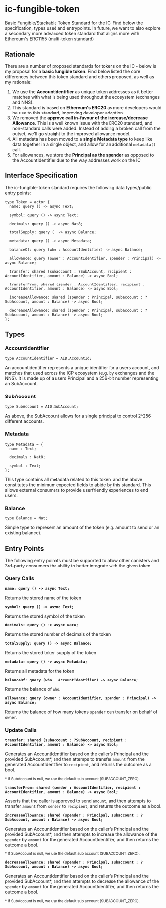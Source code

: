 # ic-fungible-token
Basic Fungible/Stackable Token Standard for the IC. Find below the specification, types used and entrypoints. In future, we want to also explore a secondary more advanced token standard that aligns more with Ethereum's ERC1155 (multi-token standard)

## Rationale
There are a number of proposed standards for tokens on the IC - below is my proposal for a **basic fungible token**. Find below listed the core differences between this token standard and others proposed, as well as my rationale:

1. We use the **AccountIdentifier** as unique token addresses as it better matches with what is being used throughout the ecosystem (exchanges and NNS).
2. This standard is based on **Ethereum's ERC20** as more developers would be use to this standard, improving developer adoption 
3. We removed the **approve call in-favour of the increase/decrease Allowance**. This is a well known issue with the ERC20 standard, and non-standard calls were added. Instead of adding a broken call from the outset, we'll go straight to the improved allowance model.
4. All metadata has been moved to a **single Metadata type** to keep like data together in a single object, and allow for an additional `metadata()` call.
5. For allowances, we store the **Principal as the spender** as opposed to the AccountIdentifier due to the way addresses work on the IC

## Interface Specification
The ic-fungible-token standard requires the following data types/public entry points:

```
type Token = actor {
  name: query () -> async Text;

  symbol: query () -> async Text;

  decimals: query () -> async Nat8;

  totalSupply: query () -> async Balance;

  metadata: query () -> async Metadata;
  
  balanceOf: query (who : AccountIdentifier) -> async Balance;
  
  allowance: query (owner : AccountIdentifier, spender : Principal) -> async Balance;

  transfer: shared (subaccount : ?SubAccount, recipient : AccountIdentifier, amount : Balance) -> async Bool;

  transferFrom: shared (sender : AccountIdentifier, recipient : AccountIdentifier, amount : Balance) -> async Bool;

  increaseAllowance: shared (spender : Principal, subaccount : ?SubAccount, amount : Balance) -> async Bool;

  decreaseAllowance: shared (spender : Principal, subaccount : ?SubAccount, amount : Balance) -> async Bool;
};
```

## Types

### AccountIdentifier
```
type AccountIdentifier = AID.AccountId;
```
An accountidentifier represents a unique identifier for a users account, and matches that used across the ICP ecosystem (e.g. by exchanges and the NNS). It is made up of a users Principal and a 256-bit number representing an SubAccount. 

### SubAccount
```
type SubAccount = AID.SubAccount;
```
As above, the SubAccount allows for a single principal to control 2^256 different accounts.

### Metadata
```
type Metadata = {
  name : Text;
  
  decimals : Nat8;
  
  symbol : Text;
};
```
This type contains all metadata related to this token, and the above constitutes the minimum expected fields to abide by this standard. This allows external consumers to provide userfriendly experiences to end users.

### Balance
```
type Balance = Nat;
```
Simple type to represent an amount of the token (e.g. amount to send or an existing balance).

## Entry Points

The following entry poinnts must be supported to allow other canisters and 3rd-party consumers the ability to better integrate with the given token.

### Query Calls

**`name: query () -> async Text;`**

Returns the stored name of the token

**`symbol: query () -> async Text;`**

Returns the stored symbol of the token 

**`decimals: query () -> async Nat8;`**

Returns the stored number of decimals of the token

**`totalSupply: query () -> async Balance;`**

Returns the stored token supply of the token

**`metadata: query () -> async Metadata;`**

Returns all metadata for the token

**`balanceOf: query (who : AccountIdentifier) -> async Balance;`**

Returns the balance of `who`.

**`allowance: query (owner : AccountIdentifier, spender : Principal) -> async Balance;`**

Returns the balance of how many tokens `spender` can transfer on behalf of `owner`.

### Update Calls

**`transfer: shared (subaccount : ?SubAccount, recipient : AccountIdentifier, amount : Balance) -> async Bool;`**

Generates an AccountIdentifier based on the caller's Principal and the provided SubAccount*, and then attemps to transfer `amount` from the generated AccountIdentifier to `recipient`, and returns the outcome as a bool.

<sub>* If SubAccount is null, we use the default sub account (SUBACCOUNT_ZERO).</sub>

**`transferFrom: shared (sender : AccountIdentifier, recipient : AccountIdentifier, amount : Balance) -> async Bool;`**

Asserts that the caller is approved to send `amount`, and then attempts to transfer `amount` from `sender` to `recipient`, and returns the outcome as a bool. 

**`increaseAllowance: shared (spender : Principal, subaccount : ?SubAccount, amount : Balance) -> async Bool;`**

Generates an AccountIdentifier based on the caller's Principal and the provided SubAccount*, and then attempts to increase the allowance of the `spender` by `amount` for the generated AccountIdentifier, and then returns the outcome a bool.

<sub>* If SubAccount is null, we use the default sub account (SUBACCOUNT_ZERO).</sub>

**`decreaseAllowance: shared (spender : Principal, subaccount : ?SubAccount, amount : Balance) -> async Bool;`**

Generates an AccountIdentifier based on the caller's Principal and the provided SubAccount*, and then attempts to decrease the allowance of the `spender` by `amount` for the generated AccountIdentifier, and then returns the outcome a bool.

<sub>* If SubAccount is null, we use the default sub account (SUBACCOUNT_ZERO).</sub>
